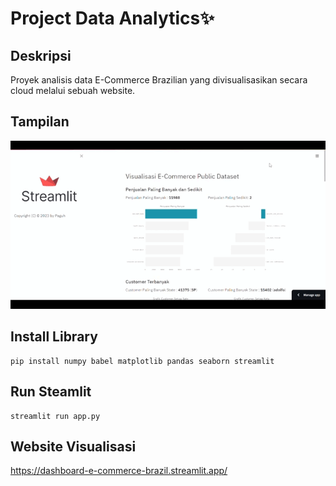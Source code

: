 # Project Data Analytics✨

## Deskripsi
Proyek analisis data E-Commerce Brazilian yang divisualisasikan secara cloud melalui sebuah website.

## Tampilan
![dashboard.gif](https://github.com/PaguhEsatrio/analisis-data-e-commerce-brazil/blob/main/dashboard.gif)

## Install Library
```
pip install numpy babel matplotlib pandas seaborn streamlit
```

## Run Steamlit
```
streamlit run app.py
```

## Website Visualisasi
https://dashboard-e-commerce-brazil.streamlit.app/
